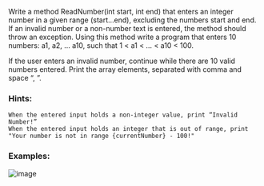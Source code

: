 Write a method ReadNumber(int start, int end) that enters an integer number in a given range (start…end), excluding the numbers start and end. If an invalid number or a non-number text is entered, the method should throw an exception. Using this method write a program that enters 10 numbers: a1, a2, … a10, such that 1 < a1 < … < a10 < 100.

If the user enters an invalid number, continue while there are 10 valid numbers entered. Print the array elements, separated with comma and space “, ”.

### Hints:

	When the entered input holds a non-integer value, print “Invalid Number!”
	When the entered input holds an integer that is out of range, print "Your number is not in range {currentNumber} - 100!"
	
### Examples:

![image](https://user-images.githubusercontent.com/45227327/224511755-f8da6bd2-54c3-4063-a4a1-70b74d4613bb.png)
